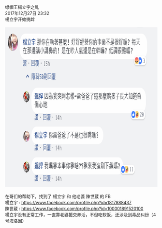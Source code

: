 绿帽王楊立宇之乱<br>
2017年12月27日 23:32<br>
楊立宇开始挑衅<br><br>
<img src="https://raw.githubusercontent.com/3cmFatHome/Gossiping/master/00001/img/0.png" width="884" height="526" />
<br><br>
在哥们的帮助下，找到了 楊立宇 和 他老婆 陳世葳 的 FB<br>
楊立宇 : https://www.facebook.com/profile.php?id=1817888437<br>
陳世葳 : https://www.facebook.com/profile.php?id=100001891520100<br>
楊立宇没有正常工作，一直靠老婆援交养活，不但吃软饭，还涉及到毒品纠纷（4号海洛因）<br>
<br>
<br>
<br>
<br>
